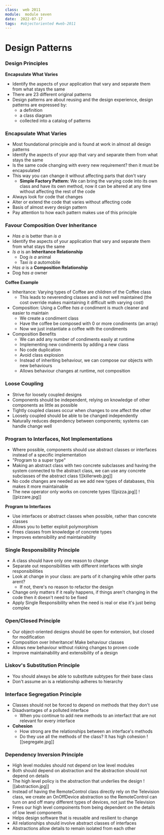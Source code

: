 ```yaml
---
class:  web 2011
module:  module seven
date:  2022-07-17
tags:  #objectoriented #web-2011
---
```


# Design Patterns

### Design Principles
**Encapsulate What Varies**
- Identify the aspects of your application that vary and separate them from what stays the same
- There are 23 different original patterns
- Design patterns are about reusing and the design experience, design patterns are expressed by:
	- a definition
	- a class diagram
	- collected into a catalog of patterns

### Encapsulate What Varies
- Most foundational principle and is found at work in almost all design patterns
- Identify the aspects of your app that vary and separate them from what stays the same
- Is the same code changing with every new requirement? then it must be encapsulated
- This way you can change it without affecting parts that don't vary
	- **Simple Factory Pattern:** We can bring the varying code into its own class and have its own method, now it can be altered at any time without affecting the rest of the code
- Always look for code that changes
- Alter or extend the code that varies without affecting code
- Basis of almost every design pattern
- Pay attention to how each pattern makes use of this principle

### Favour Composition Over Inheritance
- *Has a* is better than *is a*
- Identify the aspects of your application that vary and separate them from what stays the same
- *Is a* is an **Inheritance Relationship**
	- Dog *is a* animal
	- Taxi *is a* automobile
- *Has a* is a **Composition Relationship**
- Dog *has a* owner

**Coffee Example**
- Inheritance: Varying types of Coffee are children of the Coffee class
	- This leads to neverending classes and is not well maintained (the cost override makes maintaining it difficult with varying cost)
- Composition: Using a Coffee *has a* condiment is much cleaner and easier to maintain
	- We create a condiment class
	- Have the coffee be composed with 0 or more condiments (an array)
	- Now we just instantiate a coffee with the condiments
- Composition Benefits
	- We can add any number of condiments easily at runtime
	- Implementing new condiments by adding a new class
	- No code duplication
	- Avoid class explosion
	- Instead of inheriting behaviour, we can compose our objects with new behaviours
	- Allows behaviour changes at runtime, not composition

### Loose Coupling
- Strive for loosely coupled designs
- Components should be independent, relying on knowledge of other components as little as possible
- Tightly coupled classes occur when changes to one affect the other
- Loosely coupled should be able to be changed independently
- Naturally reduces dependency between components; systems can handle change well

### Program to Interfaces, Not Implementations
- Where possible, components should use abstract classes or interfaces instead of a specific implementation
- "Program to a super type"
- Making an abstract class with two concrete subclasses and having the system connected to the abstract class, we can use any concrete subclasses of the abstract class
![[killerweb.jpg]]
- No code changes are needed as we add new types of databases, this makes it more maintainable
- The new operator only works on concrete types
![[pizza.jpg]]
![[pizzare.jpg]]

**Program to Interfaces**
- Use interfaces or abstract classes when possible, rather than concrete classes
- Allows you to better exploit polymorphism
- Frees classes from knowledge of concrete types
- Improves extensibility and maintainability

### Single Responsibility Principle
- A class should have only one reason to change
- Separate out responsibilities with different interfaces with single responsibilities
- Look at change in your class: are parts of it changing while other parts arent?
	- If not, there's no reason to refactor the design
- Change only matters if it really happens, if things aren't changing in the code then it doesn't need to be fixed
- Apply Single Responsibility when the need is real or else it's just being complex

### Open/Closed Principle
- Our object-oriented designs should be open for extension, but closed for modification
- Composition over Inheritance! Make behaviour classes
- Allows new behaviour without risking changes to proven code
- Improve maintainability and extensibility of a design

### Liskov's Substitution Principle
- You should always be able to substitute subtypes for their base class
- Don't assume an is a relationship adheres to hierarchy

### Interface Segregation Principle
- Classes should not be forced to depend on methods that they don't use
- Disadvantages of a polluted interface
	- When you continue to add new methods to an interfact that are not relevant for every interface
- **Cohesion**
	- How strong are the relationships between an interface's methods
	- Do they use all the methods of the class? It has high cohesion
![[segregate.jpg]]

### Dependency Inversion Principle
- High level modules should not depend on low level modules
- Both should depend on abstraction and the abstraction should not depend on details
- The high level policy is the abstraction that underlies the design
![[abstraction.jpg]]
- Instead of having the RemoteControl class directly rely on the Television class, we create an OnOffDevice abstraction so the RemoteControl can turn on and off many different types of devices, not just the Television
- Frees our high level compoinents from being dependent on the details of low level components
- Helps design software that is reusable and resilient to change
- All relationships should involve abstract classes of interfaces
- Abstractions allow details to remain isolated from each other